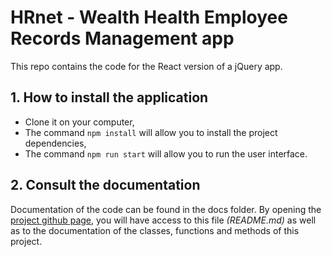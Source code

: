 # HRnet - Wealth Health Employee Records Management app

This repo contains the code for the React version of a jQuery app.

## 1. How to install the application

- Clone it on your computer,
- The command `npm install` will allow you to install the project dependencies,
- The command `npm run start` will allow you to run the user interface.

## 2. Consult the documentation

Documentation of the code can be found in the docs folder. By opening the [project github page](https://yannicklefaivre.github.io/YannickLefaive_13_07072022/), you will have access to this file _(README.md)_ as well as to the documentation of the classes, functions and methods of this project.
